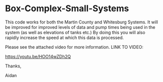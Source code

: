# Box-Complex-Small-Systems
This code works for both the Martin County and Whitesburg Systems. It will be improved for improved levels of data and pump times being used in the system (as well as elevations of tanks etc.) By doing this you will also rapidly increase the speed at which this data is processed. 

Please see the attached video for more information. 
LINK TO VIDEO: 

https://youtu.be/HOO14wZDh2Q


Thanks,

Aidan
